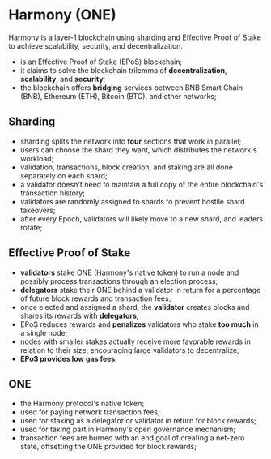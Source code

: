# Harmony (ONE)

Harmony is a layer-1 blockchain using sharding and Effective Proof of Stake to achieve scalability, security, and decentralization. 

- is an Effective Proof of Stake (EPoS) blockchain;
- it claims to solve the blockchain trilemma of **decentralization**, **scalability**, and **security**;
- the blockchain offers **bridging** services between BNB Smart Chain (BNB), Ethereum (ETH), Bitcoin (BTC), and other networks;

## Sharding

- sharding splits the network into **four** sections that work in parallel;
- users can choose the shard they want, which distributes the network's workload;
- validation, transactions, block creation, and staking are all done separately on each shard;
- a validator doesn't need to maintain a full copy of the entire blockchain's transaction history;
- validators are randomly assigned to shards to prevent hostile shard takeovers;
- after every Epoch, validators will likely move to a new shard, and leaders rotate;

## Effective Proof of Stake

- **validators** stake ONE (Harmony's native token) to run a node and possibly process transactions through an election process;
- **delegators** stake their ONE behind a validator in return for a percentage of future block rewards and transaction fees;
- once elected and assigned a shard, the **validator** creates blocks and shares its rewards with **delegators**;
- EPoS reduces rewards and **penalizes** validators who stake **too much** in a single node;
- nodes with smaller stakes actually receive more favorable rewards in relation to their size, encouraging large validators to decentralize;
- **EPoS provides low gas fees**;

## ONE

- the Harmony protocol's native token;
- used for paying network transaction fees;
- used for staking as a delegator or validator in return for block rewards;
- used for taking part in Harmony's open governance mechanism;
- transaction fees are burned with an end goal of creating a net-zero state, offsetting the ONE provided for block rewards;